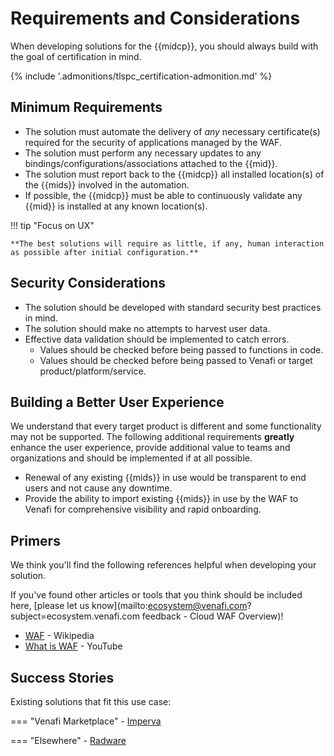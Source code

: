 # Requirements and Considerations

When developing solutions for the {{midcp}}, you should always build with the goal of certification in mind.

{% include '.admonitions/tlspc_certification-admonition.md' %}

## Minimum Requirements 

- The solution must automate the delivery of *any* necessary certificate(s) required for the security of applications managed by the WAF.
- The solution must perform any necessary updates to any bindings/configurations/associations attached to the {{mid}}.
- The solution must report back to the {{midcp}} all installed location(s) of the {{mids}} involved in the automation.
- If possible, the {{midcp}} must be able to continuously validate any {{mid}} is installed at any known location(s).

!!! tip "Focus on UX"

    **The best solutions will require as little, if any, human interaction as possible after initial configuration.**

## Security Considerations

- The solution should be developed with standard security best practices in mind.
- The solution should make no attempts to harvest user data.
- Effective data validation should be implemented to catch errors.
    - Values should be checked before being passed to functions in code.
    - Values should be checked before being passed to Venafi or target product/platform/service.
    
## Building a Better User Experience

We understand that every target product is different and some functionality may not be supported.
The following additional requirements **greatly** enhance the user experience, provide additional value to teams and organizations and should be implemented if at all possible. 

- Renewal of any existing {{mids}} in use would be transparent to end users and not cause any downtime.
- Provide the ability to import existing {{mids}} in use by the WAF to Venafi for comprehensive visibility and rapid onboarding.

## Primers

We think you'll find the following references helpful when developing your solution.

If you've found other articles or tools that you think should be included here, [please let us know](mailto:ecosystem@venafi.com?subject=ecosystem.venafi.com feedback - Cloud WAF Overview)!

- [WAF](https://en.wikipedia.org/wiki/Web_application_firewall) - Wikipedia
- [What is WAF](https://www.youtube.com/watch?v=p8CQcF_9280) - YouTube

## Success Stories

Existing solutions that fit this use case:

=== "Venafi Marketplace"
    - [Imperva](https://marketplace.venafi.com/ui/xchange-marketplace-app/620d2d6ed419fb06a5c5bd36/solution/62a34b3e7550f2ee553cf2d1)

=== "Elsewhere"
    - [Radware](https://www.radware.com/products/cloud-waf-service/)